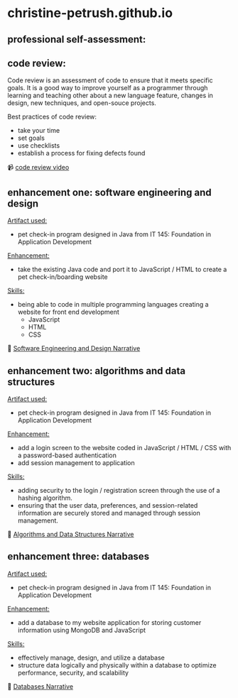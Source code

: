 # christine-petrush.github.io
## professional self-assessment:


## code review:  
Code review is an assessment of code to ensure that it meets specific goals. It is a good way to improve yourself as a programmer through learning and teaching other about a new language feature, changes in design, new techniques, and open-souce projects.

Best practices of code review:  
- take your time
- set goals
- use checklists
- establish a process for fixing defects found

📹 [code review video](https://youtu.be/rmeoTaB6OqQ)

## enhancement one: software engineering and design
<ins>Artifact used:</ins> 
- pet check-in program designed in Java from IT 145: Foundation in Application Development

<ins>Enhancement:</ins> 
- take the existing Java code and port it to JavaScript / HTML to create a pet check-in/boarding website

<ins>Skills:</ins> 
- being able to code in multiple programming languages creating a website for front end development
  - JavaScript
  - HTML
  - CSS

:memo: [Software Engineering and Design Narrative](https://github.com/christine-petrush/christine-petrush.github.io/blob/main/Software%20Engineering%20and%20Design%20Narrative.docx)

## enhancement two: algorithms and data structures
<ins>Artifact used:</ins> 
  - pet check-in program designed in Java from IT 145: Foundation in Application Development

<ins>Enhancement:</ins> 
  - add a login screen to the website coded in JavaScript / HTML / CSS with a password-based authentication
  - add session management to application

<ins>Skills:</ins>  
  - adding security to the login / registration screen through the use of a hashing algorithm.
  - ensuring that the user data, preferences, and session-related information are securely stored and managed through session management.

:memo: [Algorithms and Data Structures Narrative](https://github.com/christine-petrush/christine-petrush.github.io/blob/main/Algorithms%20and%20Data%20Structures%20Narrative.docx)


## enhancement three: databases
<ins>Artifact used:</ins> 
  - pet check-in program designed in Java from IT 145: Foundation in Application Development

<ins>Enhancement:</ins> 
  - add a database to my website application for storing customer information using MongoDB and JavaScript

<ins>Skills:</ins> 
  - effectively manage, design, and utilize a database
  - structure data logically and physically within a database to optimize performance, security, and scalability

:memo: [Databases Narrative](https://github.com/christine-petrush/christine-petrush.github.io/blob/main/Databases%20Narrative.docx)
